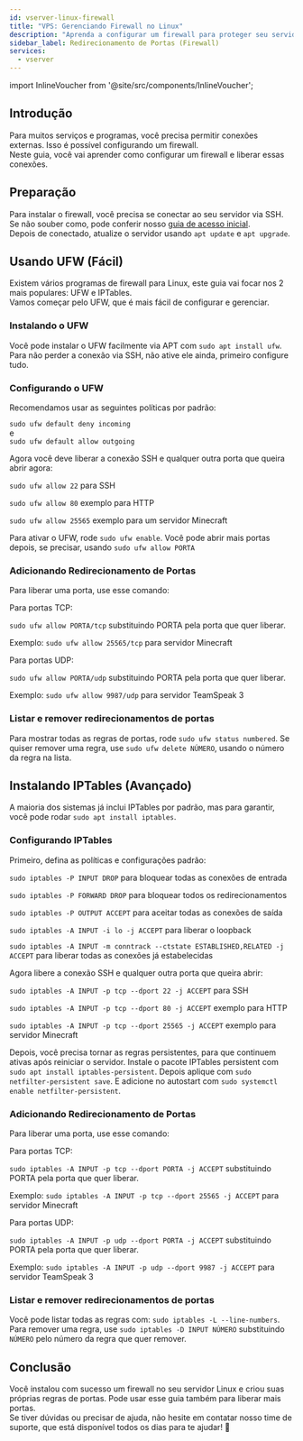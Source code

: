 ```yaml
---
id: vserver-linux-firewall
title: "VPS: Gerenciando Firewall no Linux"
description: "Aprenda a configurar um firewall para proteger seu servidor e permitir conexões externas necessárias → Saiba mais agora"
sidebar_label: Redirecionamento de Portas (Firewall)
services:
  - vserver
---
```


import InlineVoucher from '@site/src/components/InlineVoucher';

## Introdução

Para muitos serviços e programas, você precisa permitir conexões externas. Isso é possível configurando um firewall.  
Neste guia, você vai aprender como configurar um firewall e liberar essas conexões.

<InlineVoucher />

## Preparação

Para instalar o firewall, você precisa se conectar ao seu servidor via SSH. Se não souber como, pode conferir nosso [guia de acesso inicial](vserver-linux-ssh.md).  
Depois de conectado, atualize o servidor usando `apt update` e `apt upgrade`.

## Usando UFW (Fácil)

Existem vários programas de firewall para Linux, este guia vai focar nos 2 mais populares: UFW e IPTables.  
Vamos começar pelo UFW, que é mais fácil de configurar e gerenciar.

### Instalando o UFW

Você pode instalar o UFW facilmente via APT com `sudo apt install ufw`.  
Para não perder a conexão via SSH, não ative ele ainda, primeiro configure tudo.

### Configurando o UFW

Recomendamos usar as seguintes políticas por padrão:

`sudo ufw default deny incoming`  
e  
`sudo ufw default allow outgoing`

Agora você deve liberar a conexão SSH e qualquer outra porta que queira abrir agora:

`sudo ufw allow 22` para SSH

`sudo ufw allow 80` exemplo para HTTP

`sudo ufw allow 25565` exemplo para um servidor Minecraft

Para ativar o UFW, rode `sudo ufw enable`. Você pode abrir mais portas depois, se precisar, usando `sudo ufw allow PORTA`

### Adicionando Redirecionamento de Portas

Para liberar uma porta, use esse comando:

Para portas TCP:

`sudo ufw allow PORTA/tcp` substituindo PORTA pela porta que quer liberar.

Exemplo: `sudo ufw allow 25565/tcp` para servidor Minecraft

Para portas UDP:

`sudo ufw allow PORTA/udp` substituindo PORTA pela porta que quer liberar.

Exemplo: `sudo ufw allow 9987/udp` para servidor TeamSpeak 3

### Listar e remover redirecionamentos de portas

Para mostrar todas as regras de portas, rode `sudo ufw status numbered`. Se quiser remover uma regra, use `sudo ufw delete NÚMERO`, usando o número da regra na lista.

## Instalando IPTables (Avançado)

A maioria dos sistemas já inclui IPTables por padrão, mas para garantir, você pode rodar `sudo apt install iptables`.

### Configurando IPTables

Primeiro, defina as políticas e configurações padrão:

`sudo iptables -P INPUT DROP` para bloquear todas as conexões de entrada

`sudo iptables -P FORWARD DROP` para bloquear todos os redirecionamentos

`sudo iptables -P OUTPUT ACCEPT` para aceitar todas as conexões de saída

`sudo iptables -A INPUT -i lo -j ACCEPT` para liberar o loopback

`sudo iptables -A INPUT -m conntrack --ctstate ESTABLISHED,RELATED -j ACCEPT` para liberar todas as conexões já estabelecidas

Agora libere a conexão SSH e qualquer outra porta que queira abrir:

`sudo iptables -A INPUT -p tcp --dport 22 -j ACCEPT` para SSH

`sudo iptables -A INPUT -p tcp --dport 80 -j ACCEPT` exemplo para HTTP

`sudo iptables -A INPUT -p tcp --dport 25565 -j ACCEPT` exemplo para servidor Minecraft

Depois, você precisa tornar as regras persistentes, para que continuem ativas após reiniciar o servidor. Instale o pacote IPTables persistent com `sudo apt install iptables-persistent`. Depois aplique com `sudo netfilter-persistent save`. E adicione no autostart com `sudo systemctl enable netfilter-persistent`.

### Adicionando Redirecionamento de Portas

Para liberar uma porta, use esse comando:

Para portas TCP:

`sudo iptables -A INPUT -p tcp --dport PORTA -j ACCEPT` substituindo PORTA pela porta que quer liberar.

Exemplo: `sudo iptables -A INPUT -p tcp --dport 25565 -j ACCEPT` para servidor Minecraft

Para portas UDP:

`sudo iptables -A INPUT -p udp --dport PORTA -j ACCEPT` substituindo PORTA pela porta que quer liberar.

Exemplo: `sudo iptables -A INPUT -p udp --dport 9987 -j ACCEPT` para servidor TeamSpeak 3

### Listar e remover redirecionamentos de portas

Você pode listar todas as regras com: `sudo iptables -L --line-numbers`. Para remover uma regra, use `sudo iptables -D INPUT NÚMERO` substituindo `NÚMERO` pelo número da regra que quer remover.

## Conclusão

Você instalou com sucesso um firewall no seu servidor Linux e criou suas próprias regras de portas. Pode usar esse guia também para liberar mais portas.  
Se tiver dúvidas ou precisar de ajuda, não hesite em contatar nosso time de suporte, que está disponível todos os dias para te ajudar! 🙂

<InlineVoucher />